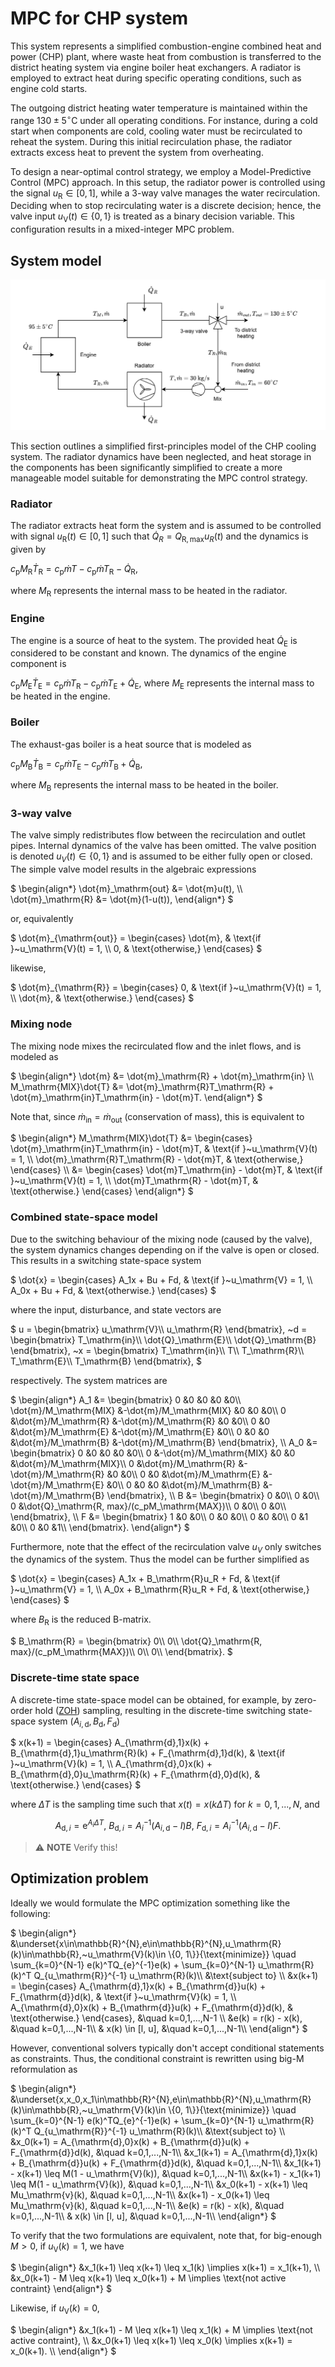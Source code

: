 # MPC for CHP system
This system represents a simplified combustion-engine combined heat and power (CHP) plant, where waste heat from combustion is transferred to the district heating system via engine boiler heat exchangers. A radiator is employed to extract heat during specific operating conditions, such as engine cold starts.

The outgoing district heating water temperature is maintained within the range $130 \pm 5 ^\circ \mathrm{C}$ under all operating conditions. For instance, during a cold start when components are cold, cooling water must be recirculated to reheat the system. During this initial recirculation phase, the radiator extracts excess heat to prevent the system from overheating.

To design a near-optimal control strategy, we employ a Model-Predictive Control (MPC) approach. In this setup, the radiator power is controlled using the signal $u_\mathrm{R} \in [0, 1]$, while a 3-way valve manages the water recirculation. Deciding when to stop recirculating water is a discrete decision; hence, the valve input $u_\mathrm{V}(t) \in \{0, 1\}$ is treated as a binary decision variable. This configuration results in a mixed-integer MPC problem.

## System model

![image](images/cooling_system.drawio.svg)

This section outlines a simplified first-principles model of the CHP cooling system. The radiator dynamics have been neglected, and heat storage in the components has been significantly simplified to create a more manageable model suitable for demonstrating the MPC control strategy.

### Radiator
The radiator extracts heat form the system and is assumed to be controlled with signal $`u_\mathrm{R}(t)\in[0,1]`$ such that $`\dot{Q}_R = Q_{\mathrm{R,max}}u_R(t)`$ and the dynamics is given by

$`
c_\mathrm{p}M_\mathrm{R}\dot{T}_\mathrm{R} = c_\mathrm{p}\dot{m}T - c_\mathrm{p}\dot{m}T_\mathrm{R} - \dot{Q}_\mathrm{R},
`$

where $M_\mathrm{R}$ represents the internal mass to be heated in the radiator.

### Engine
The engine is a source of heat to the system. The provided heat $\dot{Q}_\mathrm{E}$ is considered to be constant and known. The dynamics of the engine component is

$`
c_\mathrm{p}M_\mathrm{E}\dot{T}_\mathrm{E} = c_\mathrm{p}\dot{m}T_\mathrm{R} - c_\mathrm{p}\dot{m}T_\mathrm{E} + \dot{Q}_\mathrm{E},
`$
where $M_\mathrm{E}$ represents the internal mass to be heated in the engine.

### Boiler
The exhaust-gas boiler is a heat source that is modeled as

$`
c_\mathrm{p}M_\mathrm{B}\dot{T}_\mathrm{B} = c_\mathrm{p}\dot{m}T_\mathrm{E} - c_\mathrm{p}\dot{m}T_\mathrm{B} + \dot{Q}_\mathrm{B},
`$

where $M_\mathrm{B}$ represents the internal mass to be heated in the boiler.

### 3-way valve
The valve simply redistributes flow between the recirculation and outlet pipes. Internal dynamics of the valve has been omitted. The valve position is denoted $u_V(t)\in\{0, 1\}$ and is assumed to be either fully open or closed. The simple valve model results in the algebraic expressions

$`
\begin{align*}
\dot{m}_\mathrm{out} &= \dot{m}u(t), \\
\dot{m}_\mathrm{R} &= \dot{m}(1-u(t)),
\end{align*}
`$

or, equivalently

$`
\dot{m}_{\mathrm{out}} =
\begin{cases}
    \dot{m}, & \text{if }~u_\mathrm{V}(t) = 1, \\
    0, & \text{otherwise,}
\end{cases}
`$

likewise,

$`
\dot{m}_{\mathrm{R}} =
\begin{cases}
    0, & \text{if }~u_\mathrm{V}(t) = 1, \\
    \dot{m}, & \text{otherwise.}
\end{cases}
`$

### Mixing node
The mixing node mixes the recirculated flow and the inlet flows, and is modeled as

$`
\begin{align*}
\dot{m} &= \dot{m}_\mathrm{R} + \dot{m}_\mathrm{in} \\
M_\mathrm{MIX}\dot{T} &= \dot{m}_\mathrm{R}T_\mathrm{R} + \dot{m}_\mathrm{in}T_\mathrm{in} - \dot{m}T.
\end{align*}
`$

Note that, since $`\dot{m}_\mathrm{in} = \dot{m}_\mathrm{out}`$ (conservation of mass), this is equivalent to

$`
\begin{align*}
M_\mathrm{MIX}\dot{T} &=
\begin{cases}
    \dot{m}_\mathrm{in}T_\mathrm{in} - \dot{m}T, & \text{if }~u_\mathrm{V}(t) = 1, \\
    \dot{m}_\mathrm{R}T_\mathrm{R} - \dot{m}T, & \text{otherwise,}
\end{cases} \\
&= 
\begin{cases}
    \dot{m}T_\mathrm{in} - \dot{m}T, & \text{if }~u_\mathrm{V}(t) = 1, \\
    \dot{m}T_\mathrm{R} - \dot{m}T, & \text{otherwise.}
\end{cases} 
\end{align*}
`$

### Combined state-space model
Due to the switching behaviour of the mixing node (caused by the valve), the system dynamics changes depending on if the valve is open or closed. This results in a switching state-space system

$`
\dot{x} =
\begin{cases}
    A_1x + Bu + Fd, & \text{if }~u_\mathrm{V} = 1, \\
    A_0x + Bu + Fd, & \text{otherwise.}
\end{cases} 
`$

where the input, disturbance, and state vectors are

$`
u =
\begin{bmatrix}
u_\mathrm{V}\\
u_\mathrm{R}
\end{bmatrix},
~d =
\begin{bmatrix}
T_\mathrm{in}\\
\dot{Q}_\mathrm{E}\\
\dot{Q}_\mathrm{B}
\end{bmatrix},
~x =
\begin{bmatrix}
T_\mathrm{in}\\
T\\
T_\mathrm{R}\\
T_\mathrm{E}\\
T_\mathrm{B}
\end{bmatrix},
`$

respectively. The system matrices are

$`
\begin{align*}
A_1 &=
\begin{bmatrix}
0 &0 &0 &0 &0\\
\dot{m}/M_\mathrm{MIX} &-\dot{m}/M_\mathrm{MIX} &0 &0 &0\\
0 &\dot{m}/M_\mathrm{R} &-\dot{m}/M_\mathrm{R} &0 &0\\
0 &0 &\dot{m}/M_\mathrm{E} &-\dot{m}/M_\mathrm{E} &0\\
0 &0 &0 &\dot{m}/M_\mathrm{B} &-\dot{m}/M_\mathrm{B}
\end{bmatrix}, \\
A_0 &=
\begin{bmatrix}
0 &0 &0 &0 &0\\
0 &-\dot{m}/M_\mathrm{MIX} &0 &0 &\dot{m}/M_\mathrm{MIX}\\
0 &\dot{m}/M_\mathrm{R} &-\dot{m}/M_\mathrm{R} &0 &0\\
0 &0 &\dot{m}/M_\mathrm{E} &-\dot{m}/M_\mathrm{E} &0\\
0 &0 &0 &\dot{m}/M_\mathrm{B} &-\dot{m}/M_\mathrm{B}
\end{bmatrix},
\\
B &=
\begin{bmatrix}
0 &0\\
0 &0\\
0 &\dot{Q}_\mathrm{R, max}/(c_pM_\mathrm{MAX})\\
0 &0\\
0 &0\\
\end{bmatrix}, \\
F &=
\begin{bmatrix}
1 &0 &0\\
0 &0 &0\\
0 &0 &0\\
0 &1 &0\\
0 &0 &1\\
\end{bmatrix}.
\end{align*}
`$

Furthermore, note that the effect of the recirculation valve $u_V$ only switches the dynamics of the system. Thus the model can be further simplified as

$`
\dot{x} =
\begin{cases}
    A_1x + B_\mathrm{R}u_R + Fd, & \text{if }~u_\mathrm{V} = 1, \\
    A_0x + B_\mathrm{R}u_R + Fd, & \text{otherwise,}
\end{cases} 
`$

where $B_\mathrm{R}$ is the reduced B-matrix.

$`
B_\mathrm{R} =
\begin{bmatrix}
0\\
0\\
\dot{Q}_\mathrm{R, max}/(c_pM_\mathrm{MAX})\\
0\\
0\\
\end{bmatrix}.
`$

### Discrete-time state space
A discrete-time state-space model can be obtained, for example, by zero-order hold ([ZOH](https://en.wikipedia.org/wiki/Discretization#Derivation)) sampling, resulting in the discrete-time switching state-space system $(A_{i,\mathrm{d}}, B_{\mathrm{d}}, F_{\mathrm{d}})$

$`
x(k+1) =
\begin{cases}
    A_{\mathrm{d},1}x(k) + B_{\mathrm{d},1}u_\mathrm{R}(k) + F_{\mathrm{d},1}d(k), & \text{if }~u_\mathrm{V}(k) = 1, \\
    A_{\mathrm{d},0}x(k) + B_{\mathrm{d},0}u_\mathrm{R}(k) + F_{\mathrm{d},0}d(k), & \text{otherwise.}
\end{cases}
`$

where $\Delta T$ is the sampling time such that $x(t) = x(k\Delta T)$ for $k=0,1,...,N$, and

$$
A_{\mathrm{d},i} = \mathrm{e}^{A_i\Delta T},~B_{\mathrm{d},i} = A_{i}^{-1}(A_{i,\mathrm{d}} - I)B,~F_{\mathrm{d},i} = A_{i}^{-1}(A_{i,\mathrm{d}} - I)F.
$$

> :warning: **NOTE** Verify this! 

## Optimization problem
Ideally we would formulate the MPC optimization something like the following:

$`
\begin{align*}
&\underset{x\in\mathbb{R}^{N},e\in\mathbb{R}^{N},u_\mathrm{R}(k)\in\mathbb{R},~u_\mathrm{V}(k)\in \{0, 1\}}{\text{minimize}} \quad 
\sum_{k=0}^{N-1} e(k)^TQ_{e}^{-1}e(k) + \sum_{k=0}^{N-1} u_\mathrm{R}(k)^T Q_{u_\mathrm{R}}^{-1} u_\mathrm{R}(k)\\
&\text{subject to} \\
&x(k+1) = 
\begin{cases}
    A_{\mathrm{d},1}x(k) + B_{\mathrm{d}}u(k) + F_{\mathrm{d}}d(k), & \text{if }~u_\mathrm{V}(k) = 1, \\
    A_{\mathrm{d},0}x(k) + B_{\mathrm{d}}u(k) + F_{\mathrm{d}}d(k), & \text{otherwise.}
\end{cases}, &\quad k=0,1,...,N-1 \\
&e(k) = r(k) - x(k), &\quad k=0,1,...,N-1\\
& x(k) \in [l, u], &\quad k=0,1,...,N-1\\
\end{align*}
`$

However, conventional solvers typically don't accept conditional statements as constraints. Thus, the conditional constraint is rewritten using big-M reformulation as

$`
\begin{align*}
&\underset{x,x_0,x_1\in\mathbb{R}^{N},e\in\mathbb{R}^{N},u_\mathrm{R}(k)\in\mathbb{R},~u_\mathrm{V}(k)\in \{0, 1\}}{\text{minimize}} \quad 
\sum_{k=0}^{N-1} e(k)^TQ_{e}^{-1}e(k) + \sum_{k=0}^{N-1} u_\mathrm{R}(k)^T Q_{u_\mathrm{R}}^{-1} u_\mathrm{R}(k)\\
&\text{subject to} \\
&x_0(k+1) = A_{\mathrm{d},0}x(k) + B_{\mathrm{d}}u(k) + F_{\mathrm{d}}d(k), &\quad k=0,1,...,N-1\\
&x_1(k+1) = A_{\mathrm{d},1}x(k) + B_{\mathrm{d}}u(k) + F_{\mathrm{d}}d(k), &\quad k=0,1,...,N-1\\
&x_1(k+1) - x(k+1) \leq M(1 - u_\mathrm{V}(k)), &\quad k=0,1,...,N-1\\
&x(k+1) - x_1(k+1) \leq M(1 - u_\mathrm{V}(k)), &\quad k=0,1,...,N-1\\
&x_0(k+1) - x(k+1) \leq Mu_\mathrm{v}(k), &\quad k=0,1,...,N-1\\
&x(k+1) - x_0(k+1) \leq Mu_\mathrm{v}(k), &\quad k=0,1,...,N-1\\
&e(k) = r(k) - x(k), &\quad k=0,1,...,N-1\\
& x(k) \in [l, u], &\quad k=0,1,...,N-1\\
\end{align*}
`$

To verify that the two formulations are equivalent, note that, for big-enough $M>0$, if $u_\mathrm{V}(k) = 1$, we have

$`
\begin{align*}
&x_1(k+1) \leq x(k+1) \leq x_1(k) \implies x(k+1) = x_1(k+1), \\
&x_0(k+1) - M \leq x(k+1) \leq x_0(k+1) + M \implies \text{not active contraint}
\end{align*}
`$

Likewise, if $u_\mathrm{V}(k) = 0$,

$`
\begin{align*}
&x_1(k+1) - M \leq x(k+1) \leq x_1(k) + M \implies \text{not active contraint}, \\
&x_0(k+1) \leq x(k+1) \leq x_0(k) \implies x(k+1) = x_0(k+1). \\
\end{align*}
`$
